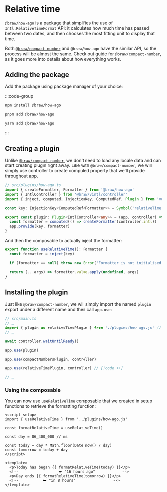 # Relative time

[`@braw/how-ago`] is a package that simplifies the use of
`Intl.RelativeTimeFormat` API: it calculates how much time has passed between
two dates, and then chooses the most fitting unit to display that time.

Both [`@braw/compact-number`] and `@braw/how-ago` have the similar API, so the
process will be almost the same. Check out guide for `@braw/compact-number`, as
it goes more into details about how everything works.

[`@braw/how-ago`]: https://npm.im/@braw/how-ago

## Adding the package

Add the package using package manager of your choice:

:::code-group

```sh [npm]
npm install @braw/how-ago
```

```sh [pnpm]
pnpm add @braw/how-ago
```

```sh [yarn]
yarn add @braw/how-ago
```

:::

## Creating a plugin

Unlike [`@braw/compact-number`], we don't need to load any locale data and can
start creating plugin right away. Like with `@braw/compact-number`, we will
simply use controller to create computed property that we'll provide throughout
app.

[`@braw/compact-number`]: ./compact-numbers.md

```ts
// src/plugins/how-ago.ts
import { createFormatter, Formatter } from '@braw/how-ago'
import { IntlController } from '@braw/vintl/controller'
import { inject, computed, InjectionKey, ComputedRef, Plugin } from 'vue'

const key: InjectionKey<ComputedRef<Formatter>> = Symbol('relativeTime')

export const plugin: Plugin<IntlController<any>> = (app, controller) => {
  const formatter = computed(() => createFormatter(controller.intl))
  app.provide(key, formatter)
}
```

And then the composable to actually inject the formatter:

```ts
export function useRelativeTime(): Formatter {
  const formatter = inject(key)

  if (formatter == null) throw new Error('Formatter is not initialised')

  return (...args) => formatter.value.apply(undefined, args)
}
```

## Installing the plugin

Just like `@braw/compact-number`, we will simply import the named `plugin`
export under a different name and then call `app.use`:

```ts
// src/main.ts
// …
import { plugin as relativeTimePlugin } from './plugins/how-ago.js' // [!code ++]
// …

await controller.waitUntilReady()

app.use(plugin)

app.use(compactNumbersPlugin, controller)

app.use(relativeTimePlugin, controller) // [!code ++]

// …
```

### Using the composable

You can now use `useRelativeTime` composable that we created in setup functions
to retrieve the formatting function:

```vue
<script setup>
import { useRelativeTime } from '../plugins/how-ago.js'

const formatRelativeTime = useRelativeTime()

const day = 86_400_000 // ms

const today = day * Math.floor(Date.now() / day)
const tomorrow = today + day
</script>

<template>
  <p>Today has began {{ formatRelativeTime(today) }}</p>
  <!--                  ⮩ "16 hours ago"            -->
  <p>Day ends {{ formatRelativeTime(tomorrow) }}</p>
  <!--           ⮩ "in 8 hours"                 -->
</template>
```
